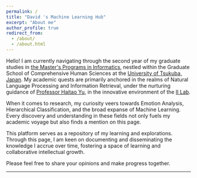 ```yaml
---
permalink: /
title: "David 's Machine Learning Hub"
excerpt: "About me"
author_profile: true
redirect_from: 
  - /about/
  - /about.html
---
```


Hello! I am currently navigating through the second year of my graduate studies in [the Master's Programs in Informatics](https://informatics.tsukuba.ac.jp/en/), nestled within the Graduate School of Comprehensive Human Sciences at the [University of Tsukuba, Japan](https://www.tsukuba.ac.jp/). My academic quests are primarily anchored in the realms of Natural Language Processing and Information Retrieval, under the nurturing guidance of [Professor Haitao Yu](https://ii-research-yu.github.io/), in the innovative environment of the [II Lab](https://ii-research.github.io/).

When it comes to research, my curiosity veers towards Emotion Analysis, Hierarchical Classification, and the broad expanse of Machine Learning. Every discovery and understanding in these fields not only fuels my academic voyage but also finds a mention on this page.

This platform serves as a repository of my learning and explorations. Through this page, I am keen on documenting and disseminating the knowledge I accrue over time, fostering a space of learning and collaborative intellectual growth.

Please feel free to share your opinions and make progress together.

---

